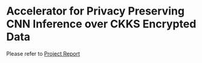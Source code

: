 # Accelerator for Privacy Preserving CNN Inference over CKKS Encrypted Data
Please refer to [Project Report](AMD_Open_Hardware_Report.pdf)
